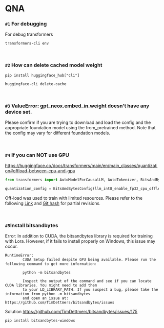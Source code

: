 # QNA


### `#1` For debugging
For debug transformers
```
transformers-cli env
```

<br>


### `#2` How can delete cached model weight
```
pip install huggingface_hub["cli"]
```
```
huggingface-cli delete-cache
```

<br>

### `#3` ValueError: gpt_neox.embed_in.weight doesn't have any device set.
Please confirm if you are trying to download and load the config and the appropriate foundation model using the from_pretrained method. Note that the config may vary for different foundation models.

<br>

### `#4` If you can NOT use GPU
https://huggingface.co/docs/transformers/main/en/main_classes/quantization#offload-between-cpu-and-gpu
```python
from transformers import AutoModelForCausalLM, AutoTokenizer, BitsAndBytesConfig

quantization_config = BitsAndBytesConfig(llm_int8_enable_fp32_cpu_offload=True)
```

Off-load was used to train with limited resources. Please refer to the following [Link](https://huggingface.co/docs/transformers/main/en/main_classes/quantization#offload-between-cpu-and-gpu) and [Git hash](https://github.com/dsdanielpark/ko-sharegpt-alpaca/commit/0c40cacadc724034ed578aaaae06d02c625be8af) for partial revisions. 

<br>

### `#5`Install bitsandbytes
Error: In addition to CUDA, the bitsandbytes library is required for training with Lora. However, if it fails to install properly on Windows, this issue may occur.
```
RuntimeError:
        CUDA Setup failed despite GPU being available. Please run the following command to get more information:

        python -m bitsandbytes

        Inspect the output of the command and see if you can locate CUDA libraries. You might need to add them
        to your LD_LIBRARY_PATH. If you suspect a bug, please take the information from python -m bitsandbytes
        and open an issue at: https://github.com/TimDettmers/bitsandbytes/issues
```

Solution
https://github.com/TimDettmers/bitsandbytes/issues/175
```
pip install bitsandbytes-windows
```
